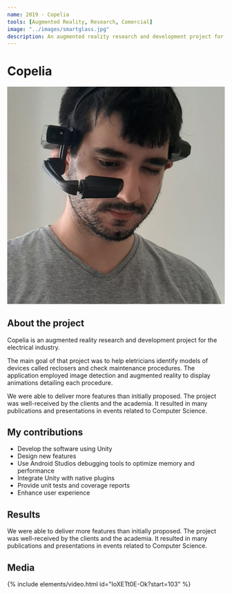 ```yaml
---
name: 2019 - Copelia
tools: [Augmented Reality, Research, Comercial]
image: "../images/smartglass.jpg"
description: An augmented reality research and development project for the electrical industry. 
---
```


# Copelia

![Intro](../images/smartglass.jpg "Me wearing a smart glass")

## About the project

Copelia is an augmented reality research and development project for the electrical industry. 

The main goal of that project was to help eletricians identify models of devices called reclosers and check maintenance procedures. The application employed image detection and augmented reality to display animations detailing each procedure.

We were able to deliver more features than initially proposed. The project was well-received by the clients and the academia. It resulted in many publications and presentations in events related to Computer Science. 

## My contributions

- Develop the software using Unity
- Design new features
- Use Android Studios debugging tools to optimize memory and performance
- Integrate Unity with native plugins
- Provide unit tests and coverage reports
- Enhance user experience

## Results

We were able to deliver more features than initially proposed. The project was well-received by the clients and the academia. It resulted in many publications and presentations in events related to Computer Science.

## Media

{% include elements/video.html id="IoXETt0E-Ok?start=103" %}

